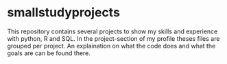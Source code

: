 # smallstudyprojects
This repository contains several projects to show my skills and experience with python, R and SQL.
In the project-section of my profile theses files are grouped per project.
An explaination on what the code does and what the goals are can be found there.
